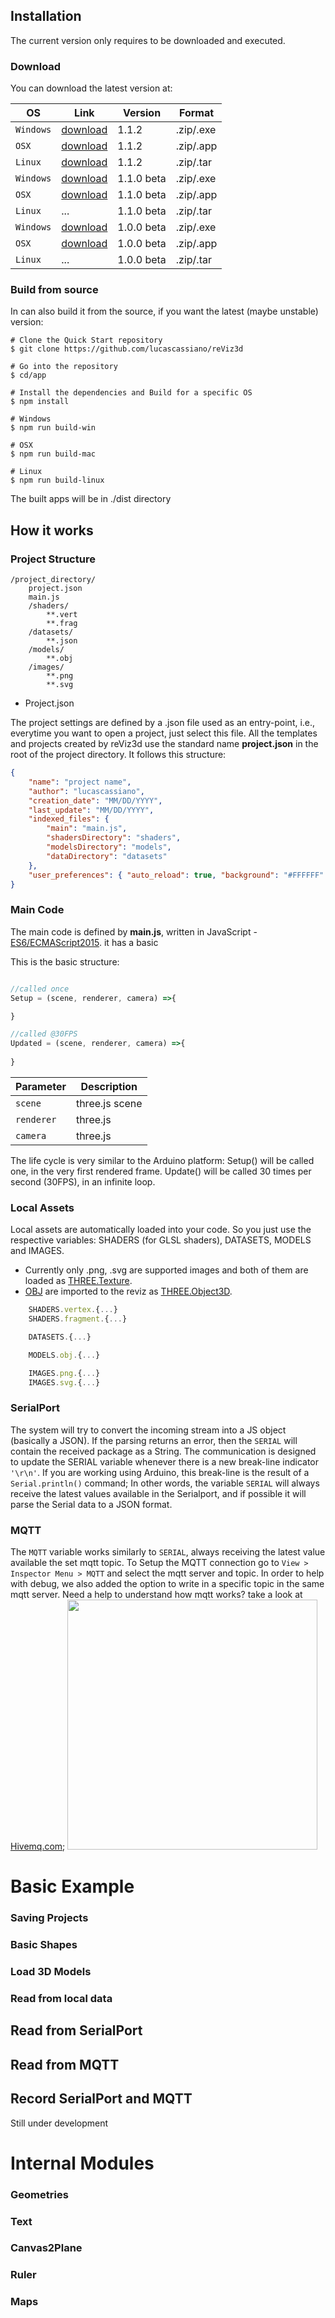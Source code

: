 ## Installation

The current version only requires to be downloaded and executed.

### Download
You can download the latest version at:

OS | Link | Version | Format
---|---|---|---|
`Windows` | [download](https://github.com/lucascassiano/reViz3d/raw/master/releases/reViz3d-1.1.2-win.zip)  | 1.1.2| .zip/.exe
`OSX` | [download](https://github.com/lucascassiano/reViz3d/raw/master/releases/reViz3d-1.1.2-mac.zip) | 1.1.2 | .zip/.app
`Linux` | [download](https://github.com/lucascassiano/reViz3d/raw/master/releases/reViz3d-1.1.2-linux.zip)  | 1.1.2 | .zip/.tar
`Windows` | [download](https://github.com/lucascassiano/reViz3d/raw/master/releases/reViz3d-1.1.0-mac.zip)  | 1.1.0 beta | .zip/.exe
`OSX` | [download](https://github.com/lucascassiano/reViz3d/raw/master/releases/reViz3d-1.1.0-mac.zip) | 1.1.0 beta | .zip/.app
`Linux` | ... | 1.1.0 beta | .zip/.tar
`Windows` | [download](https://github.com/lucascassiano/reViz3d/raw/master/releases/reViz3d-1.0.0-mac.zip)  | 1.0.0 beta | .zip/.exe
`OSX` | [download](https://github.com/lucascassiano/reViz3d/raw/master/releases/reViz3d-1.0.0-mac.zip) | 1.0.0 beta | .zip/.app
`Linux` | ... | 1.0.0 beta | .zip/.tar

### Build from source
In can also build it from the source, if you want the latest (maybe unstable) version:

```
# Clone the Quick Start repository
$ git clone https://github.com/lucascassiano/reViz3d

# Go into the repository
$ cd/app

# Install the dependencies and Build for a specific OS
$ npm install

# Windows
$ npm run build-win

# OSX
$ npm run build-mac

# Linux
$ npm run build-linux
```
The built apps will be in ./dist directory

## How it works
### Project Structure
```
/project_directory/
    project.json
    main.js
    /shaders/
        **.vert
        **.frag
    /datasets/
        **.json
    /models/
        **.obj  
    /images/
        **.png
        **.svg  
```

- Project.json

The project settings are defined by a .json file used as an entry-point, i.e., everytime you want to open a project, just select this file.
All the templates and projects created by reViz3d use the standard name <strong>project.json</strong> in the root of the project directory.
It follows this structure:

```json
{
    "name": "project name",
    "author": "lucascassiano",
    "creation_date": "MM/DD/YYYY",
    "last_update": "MM/DD/YYYY",
    "indexed_files": {
        "main": "main.js",
        "shadersDirectory": "shaders",
        "modelsDirectory": "models",
        "dataDirectory": "datasets"
    },
    "user_preferences": { "auto_reload": true, "background": "#FFFFFF" }
}
```

### Main Code

The main code is defined by <strong> main.js</strong>, written in JavaScript - [ES6/ECMAScript2015](https://babeljs.io/learn-es2015/). it has a basic 

This is the basic structure:

```javascript

//called once
Setup = (scene, renderer, camera) =>{

}

//called @30FPS
Updated = (scene, renderer, camera) =>{
    
}
```

Parameter | Description
---|---
`scene` | three.js scene
`renderer` | three.js
`camera` | three.js

The life cycle is very similar to the Arduino platform: 
Setup() will be called one, in the very first rendered frame.
Update() will be called 30 times per second (30FPS), in an infinite loop.

### Local Assets
Local assets are automatically loaded into your code. So you just use the respective variables: 
SHADERS (for GLSL shaders), DATASETS, MODELS and IMAGES.
* Currently only .png, .svg are supported images and both of them are loaded as [THREE.Texture](https://threejs.org/docs/#api/textures/Texture).
* [OBJ](https://en.wikipedia.org/wiki/Wavefront_.obj_file) are imported to the reviz as [THREE.Object3D](https://threejs.org/docs/#api/core/Object3D).

```javascript
    SHADERS.vertex.{...}
    SHADERS.fragment.{...}

    DATASETS.{...}

    MODELS.obj.{...}

    IMAGES.png.{...}
    IMAGES.svg.{...}
```

### SerialPort
The system will try to convert the incoming stream into a JS object (basically a JSON). If the parsing returns an error, then the ```SERIAL``` will contain the received package as a String. 
The communication is designed to update the SERIAL variable whenever there is a new break-line indicator ```'\r\n'```. If you are working using Arduino, this break-line is the result of a ```Serial.println()``` command; 
In other words, the variable ```SERIAL``` will always receive the latest values available in the Serialport, and if possible it will parse the Serial data to a JSON format.

### MQTT
The ```MQTT``` variable works similarly to ```SERIAL```, always receiving the latest value available the set mqtt topic.
To Setup the MQTT connection go to ```View > Inspector Menu > MQTT``` and select the mqtt server and topic. In order to help with debug, we also added the option to write in a specific topic in the same mqtt server.
Need a help to understand how mqtt works? take a look at [Hivemq.com](https://www.hivemq.com/blog/how-to-get-started-with-mqtt);
<img src="https://www.hivemq.com/wp-content/uploads/Screen-Shot-2014-10-22-at-12.21.07-1024x589.png" width="400px"/>
# Basic Example

### Saving Projects

### Basic Shapes

### Load 3D Models

### Read from local data

## Read from SerialPort

## Read from MQTT

## Record SerialPort and MQTT
Still under development

# Internal Modules

### Geometries

### Text

### Canvas2Plane

### Ruler 

### Maps



